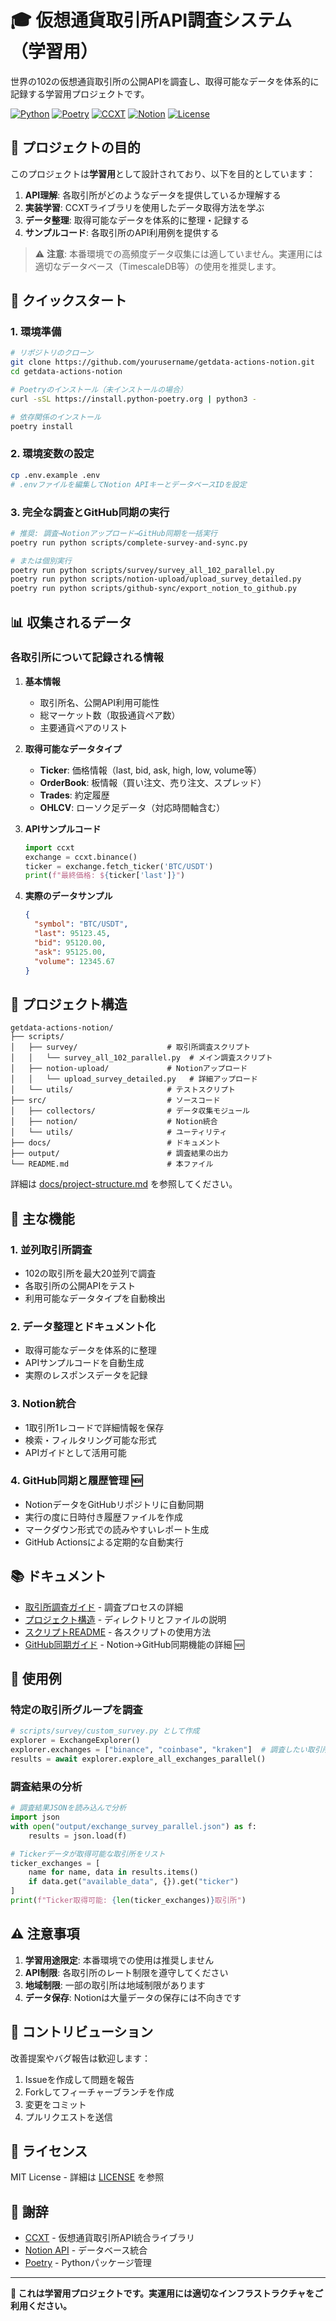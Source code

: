 # 🎓 仮想通貨取引所API調査システム（学習用）

世界の102の仮想通貨取引所の公開APIを調査し、取得可能なデータを体系的に記録する学習用プロジェクトです。

[![Python](https://img.shields.io/badge/Python-3.9+-blue.svg)](https://python.org)
[![Poetry](https://img.shields.io/badge/Poetry-Dependency%20Management-blue.svg)](https://python-poetry.org)
[![CCXT](https://img.shields.io/badge/CCXT-102%20Exchanges-green.svg)](https://github.com/ccxt/ccxt)
[![Notion](https://img.shields.io/badge/Notion-Database-black.svg)](https://developers.notion.com)
[![License](https://img.shields.io/badge/License-MIT-yellow.svg)](LICENSE)

## 🎯 プロジェクトの目的

このプロジェクトは**学習用**として設計されており、以下を目的としています：

1. **API理解**: 各取引所がどのようなデータを提供しているか理解する
2. **実装学習**: CCXTライブラリを使用したデータ取得方法を学ぶ
3. **データ整理**: 取得可能なデータを体系的に整理・記録する
4. **サンプルコード**: 各取引所のAPI利用例を提供する

> ⚠️ **注意**: 本番環境での高頻度データ収集には適していません。実運用には適切なデータベース（TimescaleDB等）の使用を推奨します。

## 🚀 クイックスタート

### 1. 環境準備

```bash
# リポジトリのクローン
git clone https://github.com/yourusername/getdata-actions-notion.git
cd getdata-actions-notion

# Poetryのインストール（未インストールの場合）
curl -sSL https://install.python-poetry.org | python3 -

# 依存関係のインストール
poetry install
```

### 2. 環境変数の設定

```bash
cp .env.example .env
# .envファイルを編集してNotion APIキーとデータベースIDを設定
```

### 3. 完全な調査とGitHub同期の実行

```bash
# 推奨: 調査→Notionアップロード→GitHub同期を一括実行
poetry run python scripts/complete-survey-and-sync.py

# または個別実行
poetry run python scripts/survey/survey_all_102_parallel.py
poetry run python scripts/notion-upload/upload_survey_detailed.py
poetry run python scripts/github-sync/export_notion_to_github.py
```

## 📊 収集されるデータ

### 各取引所について記録される情報

1. **基本情報**
   - 取引所名、公開API利用可能性
   - 総マーケット数（取扱通貨ペア数）
   - 主要通貨ペアのリスト

2. **取得可能なデータタイプ**
   - **Ticker**: 価格情報（last, bid, ask, high, low, volume等）
   - **OrderBook**: 板情報（買い注文、売り注文、スプレッド）
   - **Trades**: 約定履歴
   - **OHLCV**: ローソク足データ（対応時間軸含む）

3. **APIサンプルコード**
   ```python
   import ccxt
   exchange = ccxt.binance()
   ticker = exchange.fetch_ticker('BTC/USDT')
   print(f"最終価格: ${ticker['last']}")
   ```

4. **実際のデータサンプル**
   ```json
   {
     "symbol": "BTC/USDT",
     "last": 95123.45,
     "bid": 95120.00,
     "ask": 95125.00,
     "volume": 12345.67
   }
   ```

## 📁 プロジェクト構造

```
getdata-actions-notion/
├── scripts/
│   ├── survey/                    # 取引所調査スクリプト
│   │   └── survey_all_102_parallel.py  # メイン調査スクリプト
│   ├── notion-upload/             # Notionアップロード
│   │   └── upload_survey_detailed.py   # 詳細アップロード
│   └── utils/                     # テストスクリプト
├── src/                           # ソースコード
│   ├── collectors/                # データ収集モジュール
│   ├── notion/                    # Notion統合
│   └── utils/                     # ユーティリティ
├── docs/                          # ドキュメント
├── output/                        # 調査結果の出力
└── README.md                      # 本ファイル
```

詳細は [docs/project-structure.md](docs/project-structure.md) を参照してください。

## 🔧 主な機能

### 1. 並列取引所調査
- 102の取引所を最大20並列で調査
- 各取引所の公開APIをテスト
- 利用可能なデータタイプを自動検出

### 2. データ整理とドキュメント化
- 取得可能なデータを体系的に整理
- APIサンプルコードを自動生成
- 実際のレスポンスデータを記録

### 3. Notion統合
- 1取引所1レコードで詳細情報を保存
- 検索・フィルタリング可能な形式
- APIガイドとして活用可能

### 4. GitHub同期と履歴管理 🆕
- NotionデータをGitHubリポジトリに自動同期
- 実行の度に日時付き履歴ファイルを作成
- マークダウン形式での読みやすいレポート生成
- GitHub Actionsによる定期的な自動実行

## 📚 ドキュメント

- [取引所調査ガイド](docs/guides/exchange-survey.md) - 調査プロセスの詳細
- [プロジェクト構造](docs/project-structure.md) - ディレクトリとファイルの説明
- [スクリプトREADME](scripts/README.md) - 各スクリプトの使用方法
- [GitHub同期ガイド](docs/github-sync-guide.md) - Notion→GitHub同期機能の詳細 🆕

## 🎯 使用例

### 特定の取引所グループを調査

```python
# scripts/survey/custom_survey.py として作成
explorer = ExchangeExplorer()
explorer.exchanges = ["binance", "coinbase", "kraken"]  # 調査したい取引所
results = await explorer.explore_all_exchanges_parallel()
```

### 調査結果の分析

```python
# 調査結果JSONを読み込んで分析
import json
with open("output/exchange_survey_parallel.json") as f:
    results = json.load(f)

# Tickerデータが取得可能な取引所をリスト
ticker_exchanges = [
    name for name, data in results.items()
    if data.get("available_data", {}).get("ticker")
]
print(f"Ticker取得可能: {len(ticker_exchanges)}取引所")
```

## ⚠️ 注意事項

1. **学習用途限定**: 本番環境での使用は推奨しません
2. **API制限**: 各取引所のレート制限を遵守してください
3. **地域制限**: 一部の取引所は地域制限があります
4. **データ保存**: Notionは大量データの保存には不向きです

## 🤝 コントリビューション

改善提案やバグ報告は歓迎します：

1. Issueを作成して問題を報告
2. Forkしてフィーチャーブランチを作成
3. 変更をコミット
4. プルリクエストを送信

## 📄 ライセンス

MIT License - 詳細は [LICENSE](LICENSE) を参照

## 🙏 謝辞

- [CCXT](https://github.com/ccxt/ccxt) - 仮想通貨取引所API統合ライブラリ
- [Notion API](https://developers.notion.com) - データベース統合
- [Poetry](https://python-poetry.org) - Pythonパッケージ管理

---

**📖 これは学習用プロジェクトです。実運用には適切なインフラストラクチャをご利用ください。**